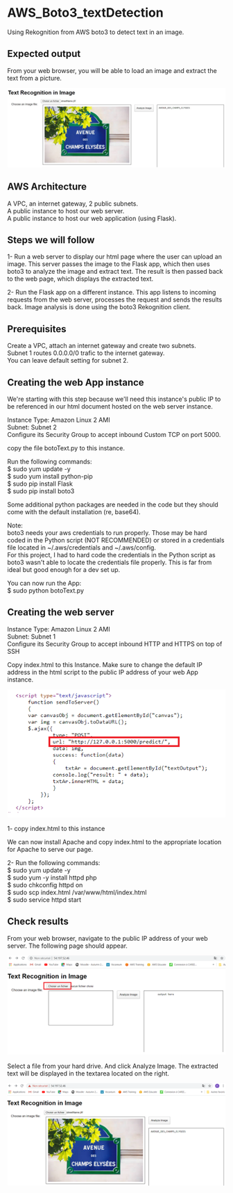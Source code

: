 # AWS_Boto3_textDetection

Using Rekognition from AWS boto3 to detect text in an image.  

## Expected output

From your web browser, you will be able to load an image and extract the text from a picture.

![](./screenshots/result.jpg)

## AWS Architecture

A VPC, an internet gateway, 2 public subnets.  
A public instance to host our web server.  
A public instance to host our web application (using Flask).

## Steps we will follow

1- Run a web server to display our html page where the user can upload an image. This server passes the image to the Flask app, which then uses boto3 to analyze the image and extract text. The result is then passed back to the web page, which displays the extracted text.

2- Run the Flask app on a different instance. This app listens to incoming requests from the web server, processes the request and sends the results back. Image analysis is done using the boto3 Rekognition client.


## Prerequisites

Create a VPC, attach an internet gateway and create two subnets.  
Subnet 1 routes 0.0.0.0/0 trafic to the internet gateway.  
You can leave default setting for subnet 2.


## Creating the web App instance

We're starting with this step because we'll need this instance's public IP to be referenced in our html document hosted on the web server instance.

Instance Type: Amazon Linux 2 AMI  
Subnet: Subnet 2  
Configure its Security Group to accept inbound Custom TCP on port 5000.

copy the file botoText.py to this instance.  

Run the following commands:  
$ sudo yum update -y  
$ sudo yum install python-pip  
$ sudo pip install Flask  
$ sudo pip install boto3

Some additional python packages are needed in the code but they should come with the default installation (re, base64).

Note:  
boto3 needs your aws credentials to run properly. Those may be hard coded in the Python script (NOT RECOMMENDED) or stored in a credentials file located in ~/.aws/credentials and ~/.aws/config.  
For this project, I had to hard code the credentials in the Python script as boto3 wasn't able to locate the credentials file properly. This is far from ideal but good enough for a dev set up.  

You can now run the App:  
$ sudo python botoText.py  


## Creating the web server

Instance Type: Amazon Linux 2 AMI  
Subnet: Subnet 1  
Configure its Security Group to accept inbound HTTP and HTTPS on top of SSH

Copy index.html to this Instance. Make sure to change the default IP address in the html script to the public IP address of your web App instance.

![](./screenshots/htmlPage_IP_ToChange.png)

1- copy index.html to this instance

We can now install Apache and copy index.html to the appropriate location for Apache to serve our page.  

2- Run the following commands:  
$ sudo yum update -y  
$ sudo yum -y install httpd php  
$ sudo chkconfig httpd on  
$ sudo scp index.html /var/www/html/index.html  
$ sudo service httpd start

## Check results

From your web browser, navigate to the public IP address of your web server. The following page should appear.

![](./screenshots/webPage.png)

Select a file from your hard drive. And click Analyze Image. The extracted text will be displayed in the textarea located on the right.

![](./screenshots/outputFinal.png)
